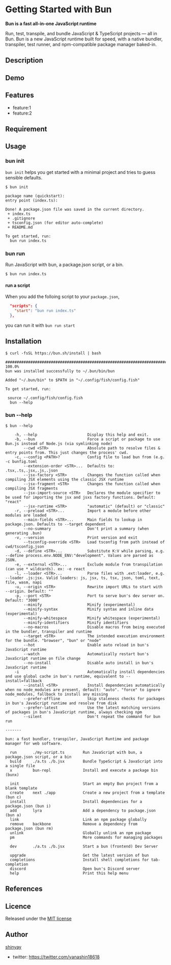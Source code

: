 # Getting Started with Bun

**Bun is a fast all-in-one JavaScript runtime**

Run, test, transpile, and bundle JavaScript & TypeScript projects — all in Bun. Bun is a new JavaScript runtime built for speed, with a native bundler, transpiler, test runner, and npm-compatible package manager baked-in.

## Description

## Demo

## Features

- feature:1
- feature:2

## Requirement

## Usage

### bun init

`bun init` helps you get started with a minimal project and tries to guess sensible defaults.

```shell
$ bun init
```

```shell
package name (quickstart):
entry point (index.ts):

Done! A package.json file was saved in the current directory.
 + index.ts
 + .gitignore
 + tsconfig.json (for editor auto-complete)
 + README.md

To get started, run:
  bun run index.ts
```

### bun run

Run JavaScript with bun, a package.json script, or a bin.

```shell
$ bun run index.ts
```

#### run a script

When you add the folloing script to your `package.json`,

```json
  "scripts": {
    "start": "bun run index.ts"
  },
```

you can run it with `bun run start`

## Installation

```shell
$ curl -fsSL https://bun.sh/install | bash
```

```shell
######################################################################## 100.0%
bun was installed successfully to ~/.bun/bin/bun 

Added "~/.bun/bin" to $PATH in "~/.config/fish/config.fish" 

To get started, run: 

 source ~/.config/fish/config.fish 
  bun --help 
```

### bun --help

```shell
$ bun --help

	-h, --help                    	Display this help and exit.
	-b, --bun                     	Force a script or package to use Bun.js instead of Node.js (via symlinking node)
	    --cwd <STR>               	Absolute path to resolve files & entry points from. This just changes the process' cwd.
	-c, --config <PATH>?          	Config file to load bun from (e.g. -c bunfig.toml
	    --extension-order <STR>...	Defaults to: .tsx,.ts,.jsx,.js,.json
	    --jsx-factory <STR>       	Changes the function called when compiling JSX elements using the classic JSX runtime
	    --jsx-fragment <STR>      	Changes the function called when compiling JSX fragments
	    --jsx-import-source <STR> 	Declares the module specifier to be used for importing the jsx and jsxs factory functions. Default: "react"
	    --jsx-runtime <STR>       	"automatic" (default) or "classic"
	-r, --preload <STR>...        	Import a module before other modules are loaded
	    --main-fields <STR>...    	Main fields to lookup in package.json. Defaults to --target dependent
	    --no-summary              	Don't print a summary (when generating .bun)
	-v, --version                 	Print version and exit
	    --tsconfig-override <STR> 	Load tsconfig from path instead of cwd/tsconfig.json
	-d, --define <STR>...         	Substitute K:V while parsing, e.g. --define process.env.NODE_ENV:"development". Values are parsed as JSON.
	-e, --external <STR>...       	Exclude module from transpilation (can use * wildcards). ex: -e react
	-l, --loader <STR>...         	Parse files with .ext:loader, e.g. --loader .js:jsx. Valid loaders: js, jsx, ts, tsx, json, toml, text, file, wasm, napi
	-u, --origin <STR>            	Rewrite import URLs to start with --origin. Default: ""
	-p, --port <STR>              	Port to serve bun's dev server on. Default: "3000"
	    --minify                  	Minify (experimental)
	    --minify-syntax           	Minify syntax and inline data (experimental)
	    --minify-whitespace       	Minify whitespace (experimental)
	    --minify-identifiers      	Minify identifiers
	    --no-macros               	Disable macros from being executed in the bundler, transpiler and runtime
	    --target <STR>            	The intended execution environment for the bundle. "browser", "bun" or "node"
	    --hot                     	Enable auto reload in bun's JavaScript runtime
	    --watch                   	Automatically restart bun's JavaScript runtime on file change
	    --no-install              	Disable auto install in bun's JavaScript runtime
	-i                            	Automatically install dependencies and use global cache in bun's runtime, equivalent to --install=fallback
	    --install <STR>           	Install dependencies automatically when no node_modules are present, default: "auto". "force" to ignore node_modules, fallback to install any missing
	    --prefer-offline          	Skip staleness checks for packages in bun's JavaScript runtime and resolve from disk
	    --prefer-latest           	Use the latest matching versions of packages in bun's JavaScript runtime, always checking npm
	    --silent                  	Don't repeat the command for bun run

-------

bun: a fast bundler, transpiler, JavaScript Runtime and package manager for web software.

  run       ./my-script.ts        Run JavaScript with bun, a package.json script, or a bin
  build     ./a.ts ./b.jsx        Bundle TypeScript & JavaScript into a single file
  x         bun-repl              Install and execute a package bin (bunx)

  init                            Start an empty Bun project from a blank template
  create    next ./app            Create a new project from a template (bun c)
  install                         Install dependencies for a package.json (bun i)
  add       lyra                  Add a dependency to package.json (bun a)
  link                            Link an npm package globally
  remove    backbone              Remove a dependency from package.json (bun rm)
  unlink                          Globally unlink an npm package
  pm                              More commands for managing packages

  dev       ./a.ts ./b.jsx        Start a bun (frontend) Dev Server

  upgrade                         Get the latest version of bun
  completions                     Install shell completions for tab-completion
  discord                         Open bun's Discord server
  help                            Print this help menu
```

## References

## Licence

Released under the [MIT license](https://gist.githubusercontent.com/shinyay/56e54ee4c0e22db8211e05e70a63247e/raw/34c6fdd50d54aa8e23560c296424aeb61599aa71/LICENSE)

## Author

[shinyay](https://github.com/shinyay)
- twitter: https://twitter.com/yanashin18618
